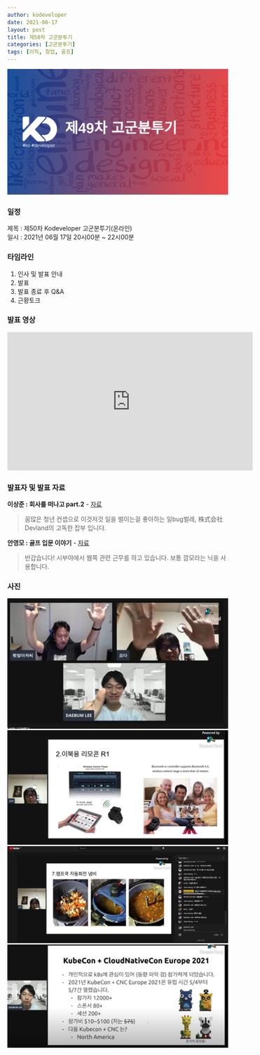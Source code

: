 ```yaml
---
author: kodeveloper
date: 2021-06-17
layout: post
title: 제50차 고군분투기
categories: [고군분투기]
tags: [이직, 창업, 골프]
---
```


![](/img/struggle/49/title.png)

### 일정

제목 : 제50차 Kodeveloper 고군분투기(온라인)  
일시 : 2021년 06월 17일 20시00분 ~ 22시00분   

### 타임라인

1. 인사 및 발표 안내
2. 발표
3. 발표 종료 후 Q&A  
4. 근황토크

### 발표 영상

<iframe width="560" height="315" src="https://www.youtube.com/embed/7Co4t_afYMI" title="YouTube video player" frameborder="0" allow="accelerometer; autoplay; clipboard-write; encrypted-media; gyroscope; picture-in-picture" allowfullscreen></iframe>

### 발표자 및 발표 자료

**이상준 : 회사를 떠나고 part.2** - [자료](https://drive.google.com/file/d/17Dm4ce-qn2j0IuT5T6FUh6MvfMNpC5jT/view?usp=sharing)

> 꿈많은 청년 컨셉으로 이것저것 일을 벌이는걸 좋아하는 일bug벌레, 株式会社Devland의 고독한 잡부 입니다.

**안영모 : 골프 입문 이야기** - [자료](https://drive.google.com/file/d/1Y2hC59GxmFZ8A-wlPjZwy-u16JtHv6yR/view)

> 반갑습니다! 시부야에서 웹쪽 관련 근무를 하고 있습니다. 보통 깜모라는 닉을 사용합니다.


### 사진

![](/img/struggle/49/all.png)
![](/img/struggle/49/1_1.png)
![](/img/struggle/49/1_2.png)
![](/img/struggle/49/2_1.png)
